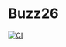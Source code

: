 # Buzz26
[![CI](https://github.com/FRC33/Buzz26/actions/workflows/main.yml/badge.svg)](https://github.com/FRC33/Buzz26/actions/workflows/main.yml)
